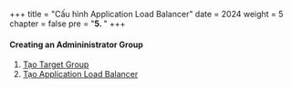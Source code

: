 +++
title = "Cấu hình Application Load Balancer"
date = 2024
weight = 5
chapter = false
pre = "<b>5. </b>"
+++

#### Creating an Admininistrator Group


1. [Tạo Target Group](1-create-tg)
2. [Tạo Application Load Balancer](2-create-alb)